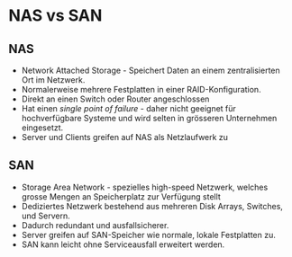 # NAS vs SAN

## NAS 

- Network Attached Storage - Speichert Daten an einem zentralisierten Ort im Netzwerk.
- Normalerweise mehrere Festplatten in einer RAID-Konfiguration.
- Direkt an einen Switch oder Router angeschlossen
- Hat einen *single point of failure* - daher nicht geeignet für hochverfügbare Systeme und wird selten in grösseren Unternehmen eingesetzt.
- Server und Clients greifen auf NAS als Netzlaufwerk zu


## SAN 

- Storage Area Network - spezielles high-speed Netzwerk, welches grosse Mengen an Speicherplatz zur Verfügung stellt
- Dediziertes Netzwerk bestehend aus mehreren Disk Arrays, Switches, und Servern.
- Dadurch redundant und ausfallsicherer.
- Server greifen auf SAN-Speicher wie normale, lokale Festplatten zu.
- SAN kann leicht ohne Serviceausfall erweitert werden.



